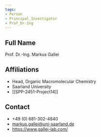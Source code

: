 ```yaml
---
tags: 
- Person
- Principal_Investigator
- Prof_Dr-Ing
---
```

## Full Name
Prof. Dr.-Ing. Markus Gallei

## Affiliations
- Head, Organic Macromolecular Chemistry
- Saarland University
- [[SPP-2451-Project14]]
## Contact
- +49 (0) 681-302-4840
- markus.gallei@uni-saarland.de
- https://www.gallei-lab.com/
